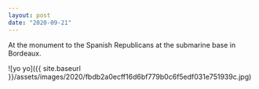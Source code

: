 ```yaml
---
layout: post
date: "2020-09-21"
---
```


At the monument to the Spanish Republicans at the submarine base in Bordeaux.

![yo yo]({{ site.baseurl }}/assets/images/2020/fbdb2a0ecff16d6bf779b0c6f5edf031e751939c.jpg)
